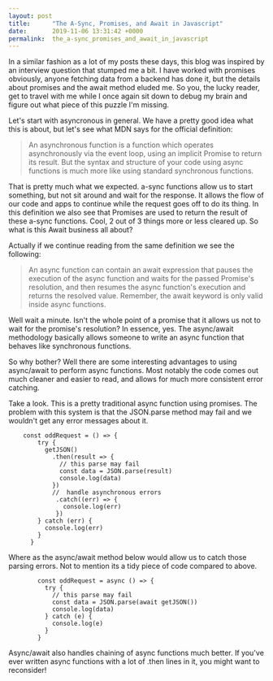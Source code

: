```yaml
---
layout: post
title:      "The A-Sync, Promises, and Await in Javascript"
date:       2019-11-06 13:31:42 +0000
permalink:  the_a-sync_promises_and_await_in_javascript
---
```



In a similar fashion as a lot of my posts these days, this blog was inspired by an interview question that stumped me a bit. I have worked with promises obviously, anyone fetching data from a backend has done it, but the details about promises and the await method eluded me. So you, the lucky reader, get to travel with me while I once again sit down to debug my brain and figure out what piece of this puzzle I'm missing.

Let's start with asyncronous in general. We have a pretty good idea what this is about, but let's see what MDN says for the official definition:
> An asynchronous function is a function which operates asynchronously via the event loop, using an implicit Promise to return its result. But the syntax and structure of your code using async functions is much more like using standard synchronous functions.
> 
That is pretty much what we expected. a-sync functions allow us to start something, but not sit around and wait for the response. It allows the flow of our code and apps to continue while the request goes off to do its thing. In this definition we also see that Promises are used to return the result of these a-sync functions. Cool, 2 out of 3 things more or less cleared up. So what is this Await business all about?

Actually if we continue reading from the same definition we see the following:
> An async function can contain an await expression that pauses the execution of the async function and waits for the passed Promise's resolution, and then resumes the async function's execution and returns the resolved value. Remember, the await keyword is only valid inside async functions.
> 
Well wait a minute. Isn't the whole point of a promise that it allows us not to wait for the promise's resolution? In essence, yes. The async/await methodology basically allows someone to write an async function that behaves like synchronous functions. 

So why bother? Well there are some interesting advantages to using async/await to perform async functions. Most notably the code comes out much cleaner and easier to read, and allows for much more consistent error catching. 

Take a look. This is a pretty traditional async function using promises. The problem with this system is that the JSON.parse method may fail and we wouldn't get any error messages about it. 
```
    const oddRequest = () => {
        try {
          getJSON()
            .then(result => {
              // this parse may fail
              const data = JSON.parse(result)
              console.log(data)
            })
            //  handle asynchronous errors
             .catch((err) => {
               console.log(err)
             })
        } catch (err) {
          console.log(err)
        }
      }
```

Where as the async/await method below would allow us to catch those parsing errors. Not to mention its a tidy piece of code compared to above.
```
        const oddRequest = async () => {
          try {
            // this parse may fail
            const data = JSON.parse(await getJSON())
            console.log(data)
          } catch (e) {
            console.log(e)
          }
        }
```

Async/await also handles chaining of async functions much better. If you've ever written async functions with a lot of .then lines in it, you might want to reconsider!
